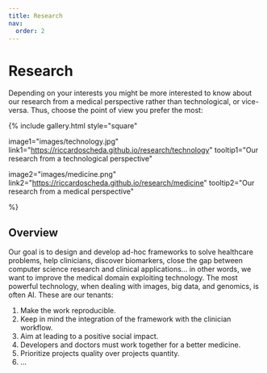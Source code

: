 ```yaml
---
title: Research
nav:
  order: 2
---
```


# <i class="fas research"></i>Research

Depending on your interests you might be more interested to know about our research from a medical perspective rather than technological, or vice-versa. Thus, choose the point of view you prefer the most:

{%
  include gallery.html
  style="square"

  image1="images/technology.jpg"
  link1="https://riccardoscheda.github.io/research/technology"
  tooltip1="Our research from a technological perspective"

  image2="images/medicine.png"
  link2="https://riccardoscheda.github.io/research/medicine"
  tooltip2="Our research from a medical perspective"

%}

## Overview
Our goal is to design and develop ad-hoc frameworks to solve healthcare problems, help clinicians, discover biomarkers, close the gap between computer science research and clinical applications... in other words, we want to improve the medical domain exploiting technology. The most powerful technology, when dealing with images, big data, and genomics, is often AI. These are our tenants:

1) Make the work reproducible.
2) Keep in mind the integration of the framework with the clinician workflow.
3) Aim at leading to a positive social impact.
4) Developers and doctors must work together for a better medicine.
5) Prioritize projects quality over projects quantity.
6) ...




